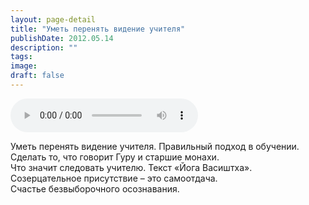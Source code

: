 ```yaml
---
layout: page-detail
title: "Уметь перенять видение учителя"
publishDate: 2012.05.14
description: ""
tags:
image:
draft: false
---
```


<audio title="2012.05.14 - Уметь перенять видение учителя.mp3" src="/upload/iblock/26b/26bae99a59ba16963761a4ff84586a16.mp3" controls=""></audio>

 Уметь перенять видение учителя. Правильный подход в обучении.   
 Сделать то, что говорит Гуру и старшие монахи.  
 Что значит следовать учителю. Текст «Йога Васиштха».  
 Созерцательное присутствие – это самоотдача.  
 Счастье безвыборочного осознавания.  

  
